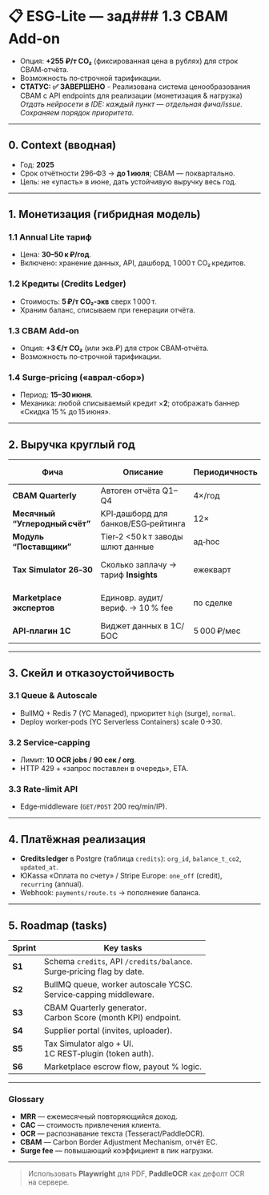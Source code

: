 # 📋 ESG‑Lite — зад### 1.3 CBAM Add‑on
- Опция: **+255 ₽/т CO₂** (фиксированная цена в рублях) для строк CBAM‑отчёта.
- Возможность по‑строчной тарификации.
- **СТАТУС: ✅ ЗАВЕРШЕНО** - Реализована система ценообразования CBAM с API endpoints для реализации (монетизация & нагрузка)
*Отдать нейросети в IDE: каждый пункт — отдельная фича/issue. Сохраняем порядок приоритета.*

---
## 0. Context (вводная)
- Год: **2025**
- Срок отчётности 296‑ФЗ → **до 1 июля**; CBAM — поквартально.
- Цель: не «упасть» в июне, дать устойчивую выручку весь год.

---
## 1. Монетизация (гибридная модель)
### 1.1 Annual Lite тариф
- Цена: **30–50 к ₽/год**.
- Включено: хранение данных, API, дашборд, 1 000 т CO₂ кредитов.

### 1.2 Кредиты (Credits Ledger)
- Стоимость: **5 ₽/т CO₂‑экв** сверх 1 000 т.
- Храним баланс, списываем при генерации отчёта.

### 1.3 CBAM Add‑on
- Опция: **+3 €/т CO₂** (или экв.₽) для строк CBAM‑отчёта.
- Возможность по‑строчной тарификации.

### 1.4 Surge‑pricing («аврал‑сбор»)
- Период: **15–30 июня**.
- Механика: любой списываемый кредит ×**2**; отображать баннер «Скидка 15 % до 15 июня».

---
## 2. Выручка круглый год
| Фича | Описание | Периодичность | Потенц. выручка |
|------|----------|---------------|-----------------|
| **CBAM Quarterly** | Автоген отчёта Q1–Q4 | 4×/год | +15–20 % MRR |
| **Месячный “Углеродный счёт”** | KPI‑дашборд для банков/ESG‑рейтинга | 12× | 2 000 ₽/мес |
| **Модуль “Поставщики”** | Tier‑2 <50 k т заводы шлют данные | ад‑hoc | 3 000 ₽/поставщик |
| **Tax Simulator 26‑30** | Сколько заплачу → тариф **Insights** | ежекварт | 10 к ₽/клиент/кварт. |
| **Marketplace экспертов** | Единовр. аудит/вериф. → 10 % fee | по сделке | 50–100 k ₽/аудит |
| **API‑плагин 1С** | Виджет данных в 1С/БОС | 5 000 ₽/мес | MRR |

---
## 3. Скейл и отказоустойчивость
### 3.1 Queue & Autoscale
- BullMQ + Redis 7 (YC Managed), приоритет `high` (surge), `normal`.
- Deploy worker‑pods (YC Serverless Containers) scale 0→30.

### 3.2 Service‑capping
- Лимит: **10 OCR jobs / 90 сек / org**.
- HTTP 429 + «запрос поставлен в очередь», ETA.

### 3.3 Rate‑limit API
- Edge‑middleware (`GET/POST` 200 req/min/IP).

---
## 4. Платёжная реализация
- **Credits ledger** в Postgre (таблица `credits`): `org_id`, `balance_t_co2`, `updated_at`.
- ЮKassa «Оплата по счету» / Stripe Europe: `one_off` (credit), `recurring` (annual).
- Webhook: `payments/route.ts` → пополнение баланса.

---
## 5. Roadmap (tasks)
| Sprint | Key tasks |
|--------|-----------|
| **S1** | Schema `credits`, API `/credits/balance`.<br>Surge‑pricing flag by date. |
| **S2** | BullMQ queue, worker autoscale YCSC.<br>Service‑capping middleware. |
| **S3** | CBAM Quarterly generator.<br>Carbon Score (month KPI) endpoint. |
| **S4** | Supplier portal (invites, uploader). |
| **S5** | Tax Simulator algo + UI.<br>1С REST‑plugin (token auth). |
| **S6** | Marketplace escrow flow, payout % logic. |

---
### Glossary
- **MRR** — ежемесячный повторяющийся доход.
- **CAC** — стоимость привлечения клиента.
- **OCR** — распознавание текста (Tesseract/PaddleOCR).
- **CBAM** — Carbon Border Adjustment Mechanism, отчёт ЕС.
- **Surge fee** — повышающий коэффициент в пик нагрузки.

---
> Использовать **Playwright** для PDF, **PaddleOCR** как дефолт OCR на сервере. 

